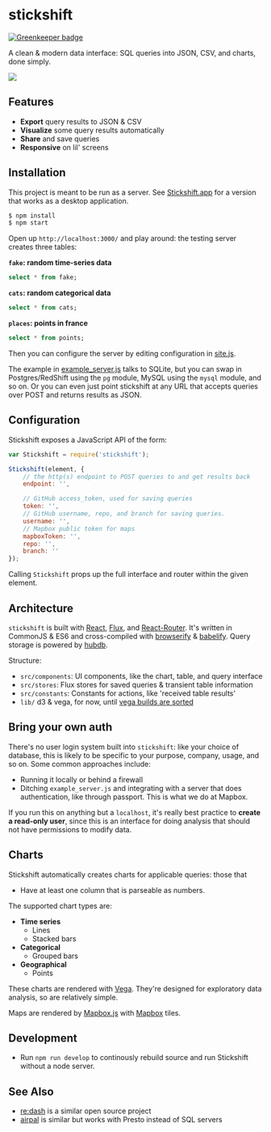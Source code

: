 # stickshift

[![Greenkeeper badge](https://badges.greenkeeper.io/tmcw/stickshift.svg)](https://greenkeeper.io/)

A clean & modern data interface: SQL queries into JSON, CSV, and charts,
done simply.

![](screenshot.png)

## Features

* **Export** query results to JSON & CSV
* **Visualize** some query results automatically
* **Share** and save queries
* **Responsive** on lil' screens

## Installation

This project is meant to be run as a server. See [Stickshift.app](https://github.com/mapbox/stickshift-app) for a
version that works as a desktop application.

```sh
$ npm install
$ npm start
```

Open up `http://localhost:3000/` and play around: the testing server
creates three tables:

**`fake`: random time-series data**

```sql
select * from fake;
```

**`cats`: random categorical data**

```sql
select * from cats;
```

**`places`: points in france**

```sql
select * from points;
```

Then you can configure the server by editing configuration in [site.js](site.js).

The example in [example_server.js](example_server.js) talks to SQLite,
but you can swap in Postgres/RedShift using the `pg` module,
MySQL using the `mysql` module, and so on. Or you can even just point
stickshift at any URL that accepts queries over POST and returns
results as JSON.

## Configuration

Stickshift exposes a JavaScript API of the form:

```js
var Stickshift = require('stickshift');

Stickshift(element, {
    // the http(s) endpoint to POST queries to and get results back
    endpoint: '',

    // GitHub access_token, used for saving queries
    token: '',
    // GitHub username, repo, and branch for saving queries.
    username: '',
    // Mapbox public token for maps
    mapboxToken: '',
    repo: '',
    branch: ''
});
```

Calling `Stickshift` props up the full interface and router within the given
element.

## Architecture

`stickshift` is built with [React](http://facebook.github.io/react/),
[Flux](https://facebook.github.io/flux/),
and [React-Router](https://github.com/rackt/react-router). It's written
in CommonJS & ES6 and cross-compiled with [browserify](http://browserify.org/)
& [babelify](http://babeljs.io/). Query storage is powered by [hubdb](http://github.com/mapbox/hubdb).

Structure:

* `src/components`: UI components, like the chart, table, and query interface
* `src/stores`: Flux stores for saved queries & transient table information
* `src/constants`: Constants for actions, like 'received table results'
* `lib/` d3 & vega, for now, until [vega builds are sorted](https://github.com/trifacta/vega/issues/235)

## Bring your own auth

There's no user login system built into `stickshift`: like your choice of
database, this is likely to be specific to your purpose, company, usage,
and so on. Some common approaches include:

* Running it locally or behind a firewall
* Ditching `example_server.js` and integrating with a server that does
  authentication, like through passport. This is what we do at Mapbox.

If you run this on anything but a `localhost`, it's really best practice
to **create a read-only user**, since this is an interface for doing analysis
that should not have permissions to modify data.

## Charts

Stickshift automatically creates charts for applicable queries: those
that

* Have at least one column that is parseable as numbers.

The supported chart types are:

* **Time series**
  * Lines
  * Stacked bars
* **Categorical**
  * Grouped bars
* **Geographical**
  * Points

These charts are rendered with [Vega](https://github.com/trifacta/vega).
They're designed for exploratory data analysis, so are relatively simple.

Maps are rendered by [Mapbox.js](https://www.mapbox.com/mapbox.js/) with
[Mapbox](https://www.mapbox.com/) tiles.

## Development

* Run `npm run develop` to continously rebuild source and run Stickshift
  without a node server.

## See Also

* [re:dash](https://github.com/EverythingMe/redash) is a similar open source project
* [airpal](https://github.com/airbnb/airpal) is similar but works with Presto instead of SQL servers
